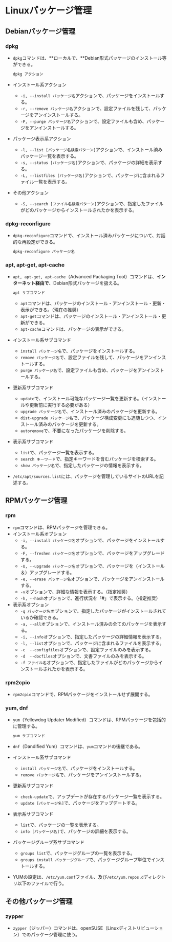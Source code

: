 ﻿# Linuxパッケージ管理

## Debianパッケージ管理

### dpkg

- `dpkg`コマンドは、**ローカルで、**Debian形式パッケージのインストール等ができる。

  ```bash
  dpkg アクション
  ```

- インストール系アクション
  - `-i, --install パッケージ名`アクションで、パッケージをインストールする。
  - `-r, --remove パッケージ名`アクションで、設定ファイルを残して、パッケージをアンインストールする。
  - `-P, --purge パッケージ名`アクションで、設定ファイルも含め、パッケージをアンインストールする。
- パッケージ表示系アクション
  - `-l, --list [パッケージ名検索パターン]`アクションで、インストール済みパッケージ一覧を表示する。
  - `-s, --status [パッケージ名]`アクションで、パッケージの詳細を表示する。
  - `-L, --listfiles [パッケージ名]`アクションで、パッケージに含まれるファイル一覧を表示する。
- その他アクション
  - `-S, --search [ファイル名検索パターン]`アクションで、指定したファイルがどのパッケージからインストールされたかを表示する。

### dpkg-reconfigure

- `dpkg-reconfigure`コマンドで、インストール済みパッケージについて、対話的な再設定ができる。

  ```bash
  dpkg-reconfigure パッケージ名
  ```

### apt, apt-get, apt-cache

- `apt, apt-get, apt-cache`（Advanced Packaging Tool）コマンドは、**インターネット経由で**、Debian形式パッケージを扱える。

  ```bash
  apt サブコマンド
  ```

  - `apt`コマンドは、パッケージのインストール・アンインストール・更新・表示ができる。（現在の推奨）
  - `apt-get`コマンドは、パッケージのインストール・アンインストール・更新ができる。
  - `apt-cache`コマンドは、パッケージの表示ができる。
- インストール系サブコマンド
  - `install パッケージ名`で、パッケージをインストールする。
  - `remove パッケージ名`で、設定ファイルを残して、パッケージをアンインストールする。
  - `purge パッケージ名`で、設定ファイルも含め、パッケージをアンインストールする。
- 更新系サブコマンド
  - `update`で、インストール可能なパッケージ一覧を更新する。（インストールや更新前に実行する必要がある）
  - `upgrade パッケージ名`で、インストール済みのパッケージを更新する。
  - `dist-upgrade パッケージ名`で、パッケージ構成変更にも追随しつつ、インストール済みのパッケージを更新する。
  - `autoremove`で、不要になったパッケージを削除する。
- 表示系サブコマンド
  - `list`で、パッケージ一覧を表示する。
  - `search キーワード`で、指定キーワードを含むパッケージを検索する。
  - `show パッケージ名`で、指定したパッケージの情報を表示する。
- `/etc/apt/sources.list`には、パッケージを管理しているサイトのURLを記述する。

## RPMパッケージ管理

### rpm

- `rpm`コマンドは、RPMパッケージを管理できる。
- インストール系オプション
  - `-i, --install パッケージ名`オプションで、パッケージをインストールする。
  - `-F, --freshen パッケージ名`オプションで、パッケージをアップグレードする。
  - `-U, --upgrade パッケージ名`オプションで、パッケージを（インストール＆）アップグレードする。
  - `-e, --erase パッケージ名`オプションで、パッケージをアンインストールする。
  - `-v`オプションで、詳細な情報を表示する。（指定推奨）
  - `-h, --hash`オプションで、進行状況を「#」で表示する。（指定推奨）
- 表示系オプション
  - `-q パッケージ名`オプションで、指定したパッケージがインストールされているか確認できる。
  - `-a, --all`オプションで、インストール済みの全てのパッケージを表示する。
  - `-i, --info`オプションで、指定したパッケージの詳細情報を表示する。
  - `-l, --list`オプションで、パッケージに含まれるファイルを表示する。
  - `-c  --configfiles`オプションで、設定ファイルのみを表示する。
  - `-d  --docfiles`オプションで、文書ファイルのみを表示する。
  - `-f ファイル名`オプションで、指定したファイルがどのパッケージからインストールされたかを表示する。

### rpm2cpio

- `rpm2cpio`コマンドで、RPMパッケージをインストールせず展開する。

### yum, dnf

- `yum`（Yellowdog Updater Modified）コマンドは、RPMパッケージを包括的に管理する。

  ```bash
  yum サブコマンド
  ```

- `dnf`（Dandified Yum）コマンドは、`yum`コマンドの後継である。
- インストール系サブコマンド
  - `install パッケージ名`で、パッケージをインストールする。
  - `remove パッケージ名`で、パッケージをアンインストールする。
- 更新系サブコマンド
  - `check-update`で、アップデートが存在するパッケージ一覧を表示する。
  - `update [パッケージ名]`で、パッケージをアップデートする。
- 表示系サブコマンド
  - `list`で、パッケージの一覧を表示する。
  - `info [パッケージ名]`で、パッケージの詳細を表示する。
- パッケージグループ系サブコマンド
  - `groups list`で、パッケージグループの一覧を表示する。
  - `groups install パッケージグループ`で、パッケージグループ単位でインストールする。
- YUMの設定は、`/etc/yum.conf`ファイル、及び`/etc/yum.repos.d`ディレクトリ以下のファイルで行う。

## その他パッケージ管理

### zypper

- `zypper`（ジッパー）コマンドは、openSUSE（Linuxディストリビューション）でのパッケージ管理に使う。
